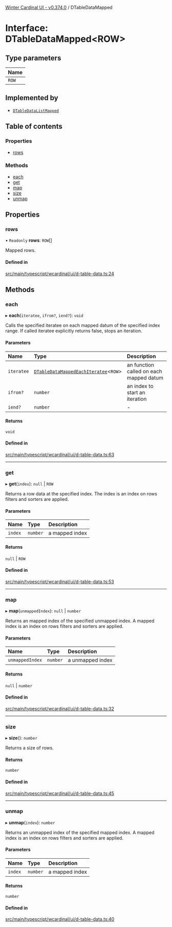 [Winter Cardinal UI - v0.374.0](../index.md) / DTableDataMapped

# Interface: DTableDataMapped\<ROW\>

## Type parameters

| Name |
| :------ |
| `ROW` |

## Implemented by

- [`DTableDataListMapped`](../classes/DTableDataListMapped.md)

## Table of contents

### Properties

- [rows](DTableDataMapped.md#rows)

### Methods

- [each](DTableDataMapped.md#each)
- [get](DTableDataMapped.md#get)
- [map](DTableDataMapped.md#map)
- [size](DTableDataMapped.md#size)
- [unmap](DTableDataMapped.md#unmap)

## Properties

### rows

• `Readonly` **rows**: `ROW`[]

Mapped rows.

#### Defined in

[src/main/typescript/wcardinal/ui/d-table-data.ts:24](https://github.com/winter-cardinal/winter-cardinal-ui/blob/v0.310.1/src/main/typescript/wcardinal/ui/d-table-data.ts#L24)

## Methods

### each

▸ **each**(`iteratee`, `ifrom?`, `iend?`): `void`

Calls the specified iteratee on each mapped datum of the specified index range.
If called iteratee explicitly returns false, stops an iteration.

#### Parameters

| Name | Type | Description |
| :------ | :------ | :------ |
| `iteratee` | [`DTableDataMappedEachIteratee`](../index.md#dtabledatamappedeachiteratee)\<`ROW`\> | an function called on each mapped datum |
| `ifrom?` | `number` | an index to start an iteration |
| `iend?` | `number` | - |

#### Returns

`void`

#### Defined in

[src/main/typescript/wcardinal/ui/d-table-data.ts:63](https://github.com/winter-cardinal/winter-cardinal-ui/blob/v0.310.1/src/main/typescript/wcardinal/ui/d-table-data.ts#L63)

___

### get

▸ **get**(`index`): ``null`` \| `ROW`

Returns a row data at the specified index.
The index is an index on rows filters and sorters are applied.

#### Parameters

| Name | Type | Description |
| :------ | :------ | :------ |
| `index` | `number` | a mapped index |

#### Returns

``null`` \| `ROW`

#### Defined in

[src/main/typescript/wcardinal/ui/d-table-data.ts:53](https://github.com/winter-cardinal/winter-cardinal-ui/blob/v0.310.1/src/main/typescript/wcardinal/ui/d-table-data.ts#L53)

___

### map

▸ **map**(`unmappedIndex`): ``null`` \| `number`

Returns an mapped index of the specified unmapped index.
A mapped index is an index on rows filters and sorters are applied.

#### Parameters

| Name | Type | Description |
| :------ | :------ | :------ |
| `unmappedIndex` | `number` | a unmapped index |

#### Returns

``null`` \| `number`

#### Defined in

[src/main/typescript/wcardinal/ui/d-table-data.ts:32](https://github.com/winter-cardinal/winter-cardinal-ui/blob/v0.310.1/src/main/typescript/wcardinal/ui/d-table-data.ts#L32)

___

### size

▸ **size**(): `number`

Returns a size of rows.

#### Returns

`number`

#### Defined in

[src/main/typescript/wcardinal/ui/d-table-data.ts:45](https://github.com/winter-cardinal/winter-cardinal-ui/blob/v0.310.1/src/main/typescript/wcardinal/ui/d-table-data.ts#L45)

___

### unmap

▸ **unmap**(`index`): `number`

Returns an unmapped index of the specified mapped index.
A mapped index is an index on rows filters and sorters are applied.

#### Parameters

| Name | Type | Description |
| :------ | :------ | :------ |
| `index` | `number` | a mapped index |

#### Returns

`number`

#### Defined in

[src/main/typescript/wcardinal/ui/d-table-data.ts:40](https://github.com/winter-cardinal/winter-cardinal-ui/blob/v0.310.1/src/main/typescript/wcardinal/ui/d-table-data.ts#L40)
